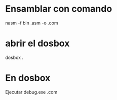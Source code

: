 # Ensamblar con comando
nasm -f bin <nombre>.asm -o <nombre>.com

# abrir el dosbox
dosbox .

# En dosbox
Ejecutar debug.exe <nombre>.com